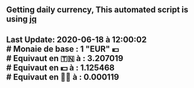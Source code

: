 ## Getting daily currency, This automated script is using [jq](https://stedolan.github.io/jq/)
## Last Update:  2020-06-18 à 12:00:02 </br># Monaie de base : 1 "EUR" 💶 </br> # Equivaut en 🇹🇳 à :  3.207019 </br> # Equivaut en 💵 à : 1.125468</br> # Equivaut en 🐱‍💻 à :  0.000119
